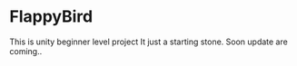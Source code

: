 # FlappyBird

This is unity beginner level project 
It just a starting stone.
Soon update are coming..
